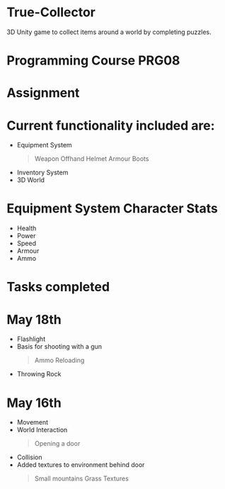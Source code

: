 # True-Collector
3D Unity game to collect items around a world by completing puzzles.

# Programming Course PRG08
# Assignment

# Current functionality included are:
- Equipment System
  > Weapon
  > Offhand
  > Helmet
  > Armour
  > Boots
- Inventory System
- 3D World

# Equipment System Character Stats
- Health
- Power
- Speed
- Armour
- Ammo

# Tasks completed
# May 18th
- Flashlight
- Basis for shooting with a gun
  > Ammo
  > Reloading
- Throwing Rock

# May 16th
- Movement
- World Interaction
  > Opening a door
- Collision
- Added textures to environment behind door
  > Small mountains
  > Grass Textures
